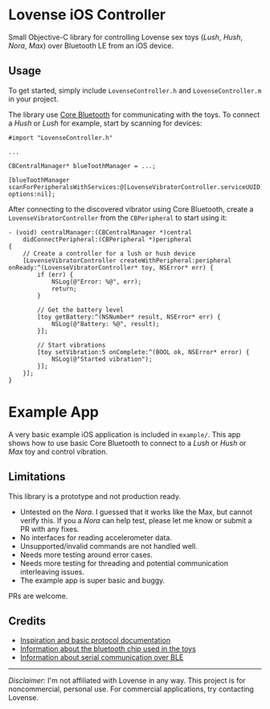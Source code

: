 # Lovense iOS Controller

Small Objective-C library for controlling Lovense sex toys (*Lush*, *Hush*, *Nora*, *Max*) over Bluetooth LE from an iOS device.

## Usage
To get started, simply include `LovenseController.h` and `LovenseController.m` in your project.

The library use [Core Bluetooth](https://developer.apple.com/library/content/documentation/NetworkingInternetWeb/Conceptual/CoreBluetooth_concepts/AboutCoreBluetooth/Introduction.html) for communicating with the toys. To connect a *Hush* or *Lush* for example, start by scanning for devices:

```obj-c
#import "LovenseController.h"

...

CBCentralManager* blueToothManager = ...;

[blueToothManager scanForPeripheralsWithServices:@[LovenseVibratorController.serviceUUID] options:nil];
```

After connecting to the discovered vibrator using Core Bluetooth, create a `LovenseVibratorController` from the `CBPeripheral` to start using it:

```obj-c
- (void) centralManager:(CBCentralManager *)central
    didConnectPeripheral:(CBPeripheral *)peripheral
{
    // Create a controller for a lush or hush device
    [LovenseVibratorController createWithPeripheral:peripheral onReady:^(LovenseVibratorController* toy, NSError* err) {
        if (err) {
            NSLog(@"Error: %@", err);
            return;
        }

        // Get the battery level
        [toy getBattery:^(NSNumber* result, NSError* err) {
            NSLog(@"Battery: %@", result);
        }];
    
        // Start vibrations
        [toy setVibration:5 onComplete:^(BOOL ok, NSError* error) {
            NSLog(@"Started vibration");
        }];
    }];
}

```

# Example App
A very basic example iOS application is included in `example/`. This app shows how to use basic Core Bluetooth to connect to a *Lush* or *Hush* or *Max* toy and control vibration. 


## Limitations
This library is a prototype and not production ready. 

* Untested on the *Nora*. I guessed that it works like the Max, but cannot verify this. If you a *Nora* can help test, please let me know or submit a PR with any fixes.
* No interfaces for reading accelerometer data.
* Unsupported/invalid commands are not handled well.
* Needs more testing around error cases.
* Needs more testing for threading and potential communication interleaving issues.
* The example app is super basic and buggy.

PRs are welcome.


## Credits

* [Inspiration and basic protocol documentation](https://github.com/metafetish/lovesense-py)
* [Information about the bluetooth chip used in the toys](https://www.nordicsemi.com/eng/Products/Bluetooth-low-energy/nRF8001)
* [Information about serial communication over BLE](https://devzone.nordicsemi.com/documentation/nrf51/6.0.0/s110/html/a00066.html)


----

*Disclaimer:* I'm not affiliated with Lovense in any way. This project is for noncommercial, personal use. For commercial applications, try contacting Lovense.
